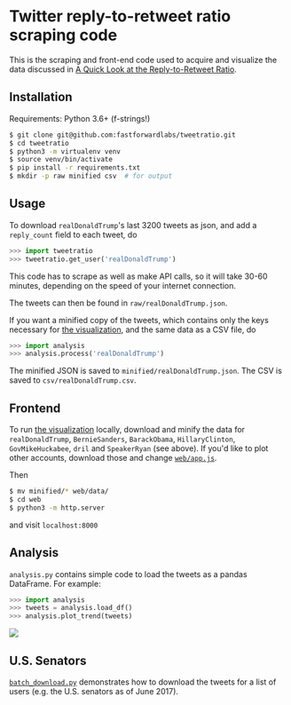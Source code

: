 # Twitter reply-to-retweet ratio scraping code

This is the scraping and front-end code used to acquire and visualize the data
discussed in [A Quick Look at the Reply-to-Retweet
Ratio](http://blog.fastforwardlabs.com/2017/05/15/reply-retweet-ratio.html).

## Installation

Requirements: Python 3.6+ (f-strings!)

```bash
$ git clone git@github.com:fastforwardlabs/tweetratio.git
$ cd tweetratio
$ python3 -m virtualenv venv
$ source venv/bin/activate
$ pip install -r requirements.txt
$ mkdir -p raw minified csv  # for output
```

## Usage

To download `realDonaldTrump`'s last 3200 tweets as json, and add a
`reply_count` field to each tweet, do

```python
>>> import tweetratio
>>> tweetratio.get_user('realDonaldTrump')
```

This code has to scrape as well as make API calls, so it will take 30-60
minutes, depending on the speed of your internet connection.

The tweets can then be found in `raw/realDonaldTrump.json`.

If you want a minified copy of the tweets, which contains only the keys
necessary for [the visualization](http://www.fastforwardlabs.com/tweetratio/),
and the same data as a CSV file, do

```python
>>> import analysis
>>> analysis.process('realDonaldTrump')
```

The minified JSON is saved to `minified/realDonaldTrump.json`. The CSV is saved
to `csv/realDonaldTrump.csv`.

## Frontend

To run [the
visualization](http://blog.fastforwardlabs.com/2017/05/15/reply-retweet-ratio.html)
locally, download and minify the data for `realDonaldTrump`, `BernieSanders`,
`BarackObama`, `HillaryClinton`, `GovMikeHuckabee`, `dril` and `SpeakerRyan`
(see above). If you'd like to plot other accounts, download those and change
[`web/app.js`](https://github.com/fastforwardlabs/tweetratio/blob/master/web/app.js#L9-L18).

Then
```bash
$ mv minified/* web/data/
$ cd web
$ python3 -m http.server
```
and visit `localhost:8000`

## Analysis

`analysis.py` contains simple code to load the tweets as a pandas DataFrame.
For example:

```python
>>> import analysis
>>> tweets = analysis.load_df()
>>> analysis.plot_trend(tweets)
```
![](fig.png)

## U.S. Senators

[`batch_download.py`](batch_download.py) demonstrates how to download the
tweets for a list of users (e.g. the U.S. senators as of June 2017).
